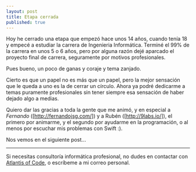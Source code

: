 ```yaml
---
layout: post
title: Etapa cerrada
published: true
---
```


Hoy he cerrado una etapa que empezó hace unos 14 años, cuando tenía 18 y empecé a estudiar la carrera de Ingenieria Informática. Terminé el 99% de la carrera en unos 5 o 6 años, pero por alguna razón dejé aparcado el proyecto final de carrera, seguramente por motivos profesionales.

Pues bueno, un poco de ganas y coraje y tema zanjado.

Cierto es que un papel no es más que un papel, pero la mejor sensación que le queda a uno es la de cerrar un círculo. Ahora ya podré dedicarme a temas puramente profesionales sin tener siempre esa sensación de haber dejado algo a medias.

Quiero dar las gracias a toda la gente que me animó, y en especial a *Fernando* ([http://fernandojsg.com/]) y a Rubén ([http://9labs.io/]), el primero por animarme, y el segundo por ayudarme en la programación, o al menos por escuchar mis problemas con Swift :).

Nos vemos en el siguiente post...

---

Si necesitas consultoría informática profesional, no dudes en contactar con [Atlantis of Code](http://atlantisofcode.com), o escríbeme a mi correo personal.

